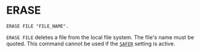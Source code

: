 # ERASE

```
ERASE FILE "FILE_NAME".
```

`ERASE FILE` deletes a file from the local file system.  The file's
name must be quoted.  This command cannot be used if the
[`SAFER`](../utilities/set.md#safer) setting is active.

